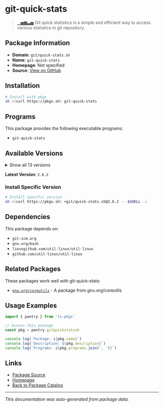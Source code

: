 # git-quick-stats

> ▁▅▆▃▅ Git quick statistics is a simple and efficient way to access various statistics in git repository.

## Package Information

- **Domain**: `git/quick-stats.sh`
- **Name**: `git-quick-stats`
- **Homepage**: Not specified
- **Source**: [View on GitHub](https://github.com/pkgxdev/pantry/tree/main/projects/git-quick-stats.sh/package.yml)

## Installation

```bash
# Install with pkgx
sh <(curl https://pkgx.sh) git-quick-stats
```

## Programs

This package provides the following executable programs:

- `git-quick-stats`

## Available Versions

<details>
<summary>Show all 13 versions</summary>

- `2.6.2`, `2.6.1`, `2.6.0`, `2.5.8`, `2.5.7`
- `2.5.6`, `2.5.5`, `2.5.4`, `2.5.3`, `2.5.2`
- `2.5.1`, `2.5.0`, `2.4.1`

</details>

**Latest Version**: `2.6.2`

### Install Specific Version

```bash
# Install specific version
sh <(curl https://pkgx.sh) +git/quick-stats.sh@2.6.2 -- $SHELL -i
```

## Dependencies

This package depends on:

- `git-scm.org`
- `gnu.org/bash`
- `linuxgithub.com/util-linux/util-linux`
- `github.com/util-linux/util-linux`

## Related Packages

These packages work well with git-quick-stats:

- [`gnu.org/coreutils`](gnuorgcoreutils.md) - A package from gnu.org/coreutils

## Usage Examples

```typescript
import { pantry } from 'ts-pkgx'

// Access this package
const pkg = pantry.gitquickstatssh

console.log(`Package: ${pkg.name}`)
console.log(`Description: ${pkg.description}`)
console.log(`Programs: ${pkg.programs.join(', ')}`)
```

## Links

- [Package Source](https://github.com/pkgxdev/pantry/tree/main/projects/git-quick-stats.sh/package.yml)
- [Homepage](#)
- [Back to Package Catalog](../package-catalog.md)

---

*This documentation was auto-generated from package data.*
